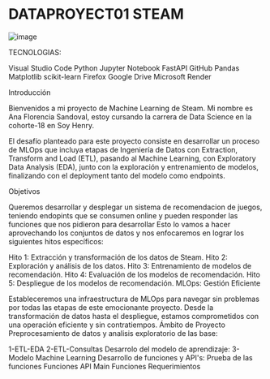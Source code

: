 # DATAPROYECT01 STEAM
![image](https://github.com/Fsando1993/DATAPROYECT01/assets/137431648/326a873e-e923-4419-bccd-cfd232c4ec53)


TECNOLOGIAS:

Visual Studio Code Python Jupyter Notebook FastAPI GitHub Pandas Matplotlib scikit-learn Firefox Google Drive Microsoft Render

Introducción

Bienvenidos a mi proyecto de Machine Learning de Steam. Mi nombre es Ana Florencia Sandoval, estoy cursando la carrera de Data Science en la cohorte-18 en Soy Henry.

El desafío planteado para este proyecto consiste en desarrollar un proceso de MLOps que incluya etapas de Ingeniería de Datos con Extraction, Transform and Load (ETL), pasando al Machine Learning, con Exploratory Data Analysis (EDA), junto con la exploración y entrenamiento de modelos, finalizando con el deployment tanto del modelo como endpoints.

Objetivos

Queremos desarrollar y desplegar un sistema de recomendacion de juegos, teniendo endopints que se consumen online y pueden responder las funciones que nos pidieron para desarrollar Esto lo vamos a hacer aprovechando los conjuntos de datos y nos enfocaremos en lograr los siguientes hitos específicos:

Hito 1: Extracción y transformación de los datos de Steam.
Hito 2: Exploración y análisis de los datos.
Hito 3: Entrenamiento de modelos de recomendación.
Hito 4: Evaluación de los modelos de recomendación.
Hito 5: Despliegue de los modelos de recomendación.
MLOps: Gestión Eficiente

Estableceremos una infraestructura de MLOps para navegar sin problemas por todas las etapas de este emocionante proyecto. Desde la transformación de datos hasta el despliegue, estamos comprometidos con una operación eficiente y sin contratiempos.
Ámbito de Proyecto
Preprocesamiento de datos y analisis exploratorio de las base:

1-ETL-EDA
2-ETL-Consultas
Desarrolo del modelo de aprendizaje:
3-Modelo Machine Learning
Desarrollo de funciones y API's:
Prueba de las funciones
Funciones API
Main Funciones
Requerimientos
